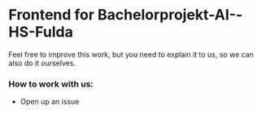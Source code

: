 # Frontend for **Bachelorprojekt-AI--HS-Fulda**

Feel free to improve this work, but you need to explain it to us, so we can also do it ourselves.

### How to work with us:

- Open up an issue